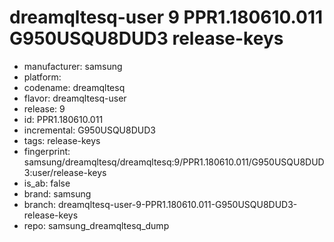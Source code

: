 # dreamqltesq-user 9 PPR1.180610.011 G950USQU8DUD3 release-keys
- manufacturer: samsung
- platform: 
- codename: dreamqltesq
- flavor: dreamqltesq-user
- release: 9
- id: PPR1.180610.011
- incremental: G950USQU8DUD3
- tags: release-keys
- fingerprint: samsung/dreamqltesq/dreamqltesq:9/PPR1.180610.011/G950USQU8DUD3:user/release-keys
- is_ab: false
- brand: samsung
- branch: dreamqltesq-user-9-PPR1.180610.011-G950USQU8DUD3-release-keys
- repo: samsung_dreamqltesq_dump
